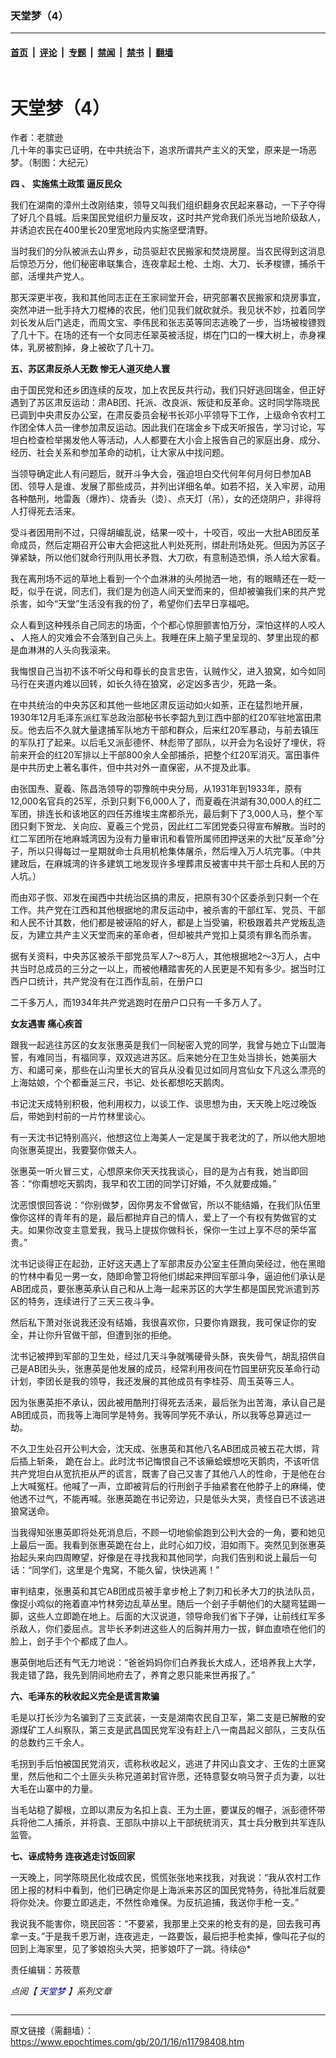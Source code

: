 ### 天堂梦（4）

---

#### [首页](../../../..?n11798408) &nbsp;|&nbsp; [评论](../../../../../epoch-comment?n11798408) &nbsp;|&nbsp; [专题](../../../../../epoch-special?n11798408) &nbsp;|&nbsp; [禁闻](../../../../../epoch-news?n11798408) &nbsp;|&nbsp; [禁书](../../../../../books?n11798408) &nbsp;|&nbsp; [翻墙](https://github.com/gfw-breaker/nogfw/blob/master/README.md?n11798408)


<div class="column" id="artbody" itemprop="articleBody">
 <div class="whitebg">
  <div class="column">
   <div class="arttop mbottom20">
    <h1 class="title">
     天堂梦（4）
    </h1>
    <div class="blue16 subtitle mtop10">
     作者：老膑逊
    </div>
    <span class="pad5">
     <ok href="https://i.epochtimes.com/assets/uploads/2020/07/Heaven-Dream-1-600x400.jpg" target="_blank">
      <img alt="" class="aligncenter wp-post-image" src="https://i.epochtimes.com/assets/uploads/2020/07/Heaven-Dream-1-600x400.jpg"/>
     </ok>
     <div class="imgtxt caption">
      几十年的事实已证明，在中共统治下，追求所谓共产主义的天堂，原来是一场恶梦。（制图：大纪元）
     </div>
    </span>
   </div>
  </div>
  <!-- article content begin -->
  <p>
   <strong>
    四
   </strong>
   <strong>
    、
   </strong>
   <strong>
    实施焦土政策
   </strong>
   <strong>
    逼反民众
   </strong>
  </p>
  <p>
   我们在湖南的漳州土改刚结束，领导又叫我们组织翻身农民起来暴动，一下子夺得了好几个县城。后来国民党组织力量反攻，这时共产党命我们杀光当地阶级敌人，并诱迫农民在400里长20里宽地段内实施坚壁清野。
  </p>
  <p>
   当时我们的分队被派去山界乡，动员驱赶农民搬家和焚烧房屋。当农民得到这消息后惊恐万分，他们秘密串联集合，连夜拿起土枪、土炮、大刀、长矛梭镖，捕杀干部，活埋共产党人。
  </p>
  <p>
   那天深更半夜，我和其他同志正在王家祠堂开会，研究部署农民搬家和烧房事宜，突然冲进一批手持大刀棍棒的农民，他们见我们就砍就杀。我见状不妙，拉着同学刘长发从后门逃走，而周文宝、李伟民和张志英等同志逃晚了一步，当场被梭镖戮了几十下。在场的还有一个女同志任翠英被活捉，绑在门口的一棵大树上，赤身裸体，乳房被割掉，身上被砍了几十刀。
  </p>
  <p>
   <strong>
    五、苏区肃反杀人无数 惨无人道灭绝人寰
   </strong>
  </p>
  <p>
   由于国民党和还乡团连续的反攻，加上农民反共行动，我们只好逃回瑞金，但正好遇到了苏区肃反运动：肃AB团、托派、改良派、叛徒和反革命。这时同学陈晓民已调到中央肃反办公室，在肃反委员会秘书长邓小平领导下工作，上级命令农村工作团全体人员一律参加肃反运动。因此我们在瑞金乡下成天听报告，学习讨论，写坦白检查检举揭发他人等活动，人人都要在大小会上报告自己的家庭出身、成分、经历、社会关系和参加革命的动机，让大家从中找问题。
  </p>
  <p>
   当领导确定此人有问题后，就开斗争大会，强迫坦白交代何年何月何日参加AB团、领导人是谁、发展了那些成员，并列出详细名单。如若不招，关入牢房，动用各种酷刑，地雷轰（爆炸）、烧香头（烫）、点天灯（吊），女的还烧阴户，非得将人打得死去活来。
  </p>
  <p>
   受斗者因用刑不过，只得胡编乱说，结果一咬十，十咬百，咬出一大批AB团反革命成员，然后定期召开公审大会把这批人判处死刑，绑赴刑场处死。但因为苏区子弹紧缺，所以他们就命行刑队用长矛戮、大刀砍，有意制造恐惧，杀人给大家看。
  </p>
  <p>
   我在离刑场不远的草地上看到一个个血淋淋的头颅抛洒一地，有的眼睛还在一眨一眨，似乎在说，同志们，我们是为创造人间天堂而来的，但却被骗我们来的共产党杀害，如今“天堂”生活没有我的份了，希望你们去早日享福吧。
  </p>
  <p>
   众人看到这种残杀自己同志的场面，个个都心惊胆颤害怕万分，深怕这样的人咬人
   <strong>
    、
   </strong>
   人拖人的灾难会不会落到自己头上。我睡在床上脑子里呈现的、梦里出现的都是血淋淋的人头向我滚来。
  </p>
  <p>
   我悔恨自己当初不该不听父母和尊长的良言忠告，认贼作父，进入狼窝，如今如同马行在夹道内难以回转，如长久待在狼窝，必定凶多吉少，死路一条。
  </p>
  <p>
   在中共统治的中央苏区和其他一些地区肃反运动如火如荼，正在猛烈地开展，1930年12月毛泽东派红军总政治部秘书长李韶九到江西中部的红20军驻地富田肃反。他去后不久就大量逮捕军队地方干部和群众，后来红20军暴动，与前去镇压的军队打了起来。以后毛又派彭德怀、林彪带了部队，以开会为名设好了埋伏，将前来开会的红20军排以上干部800余人全部捕杀，把整个红20军消灭。富田事件是中共历史上著名事件，但中共对外一直保密，从不提及此事。
  </p>
  <p>
   由张国焘、夏羲、陈昌浩领导的卾豫皖中央分局，从1931年到1933年，原有12,000名官兵的25军，杀到只剩下6,000人了，而夏羲在洪湖有30,000人的红二军团，排连长和该地区的四任苏维埃主席都杀光，最后剩下了3,000人马，整个军团只剩下贺龙、关向应、夏羲三个党员，因此红二军团党委只得宣布解散。当时的红二军团所在地麻城湾因为没有力量审讯和看管所属师团押送来的大批“反革命”分子，所以只得每过一星期就命士兵用机枪集体屠杀，然后埋入万人坑完事。（中共建政后，在麻城湾的许多建筑工地发现许多埋葬肃反被害中共干部士兵和人民的万人坑。）
  </p>
  <p>
   而由邓子恢、邓发在闽西中共统治区搞的肃反，把原有30个区委杀到只剩一个在工作。共产党在江西和其他根据地的肃反运动中，被杀害的干部红军、党员、干部和人民不计其数，他们都是被诬陷的好人，都是上当受骗，积极跟着共产党叛乱造反，为建立共产主义天堂而来的革命者，但却被共产党扣上莫须有罪名而杀害。
  </p>
  <p>
   据有关资料，中央苏区被杀干部党员军人7～8万人，其他根据地2～3万人，占中共当时总成员的三分之一以上，而被他糟踏害死的人民更是不知有多少。据当时江西户口统计，共产党没有在江西作乱前，在册户口
  </p>
  <p>
   二千多万人，而1934年共产党逃跑时在册户口只有一千多万人了。
  </p>
  <p>
   <strong>
    女友遇害 痛心疾首
   </strong>
  </p>
  <p>
   跟我一起逃往苏区的女友张惠英是我们一同秘密入党的同学，我曾与她立下山盟海誓，有难同当，有福同享，双双逃进苏区。后来她分在卫生处当排长，她美丽大方、和譪可亲，那些在山沟里长大的官兵从没看见过如同月宫仙女下凡这么漂亮的上海姑娘，个个都垂涎三尺，书记、处长都想吃天鹅肉。
  </p>
  <p>
   书记沈天成特别积极，他利用权力，以谈工作、谈思想为由，天天晚上吃过晚饭后，带她到村前的一片竹林里谈心。
  </p>
  <p>
   有一天沈书记特别高兴，他想这位上海美人一定是属于我老沈的了，所以他大胆地向张惠英提出，我要娶你做夫人。
  </p>
  <p>
   张惠英一听火冒三丈，心想原来你天天找我谈心，目的是为占有我，她当即回答：“你甭想吃天鹅肉，我早和农工团的同学订好婚，不久就要成婚。”
  </p>
  <p>
   沈恶恨恨回答说：“你别做梦，因你男友不曾做官，所以不能结婚，在我们队伍里像你这样的青年有的是，最后都抛弃自己的情人，爱上了一个有权有势做官的丈夫。如果你改变主意爱我，我马上提拔你做科长，保你一生过上享不尽的荣华富贵。”
  </p>
  <p>
   沈书记谈得正在起劲，正好这天遇上了军部肃反办公室主任萧向荣经过，他在黑暗的竹林中看见一男一女，随即命警卫将他们绑起来押回军部斗争，逼迫他们承认是AB团成员，要张惠英承认自己和从上海一起来苏区的大学生都是国民党派遣到苏区的特务，连续进行了三天三夜斗争。
  </p>
  <p>
   然后私下萧对张说我还没有结婚，我很喜欢你，只要你肯跟我，我可保证你的安全，并让你升官做干部，但遭到张的拒绝。
  </p>
  <p>
   沈书记被押到军部的卫生处，经过几天斗争就嘴硬骨头酥，丧失骨气，胡乱招供自己是AB团头头，张惠英是他发展的成员，经常利用夜间在竹园里研究反革命行动计划，李团长是我的领导，我还发展的其他成员有李桂芬、周玉英等三人。
  </p>
  <p>
   因为张惠英拒不承认，因此被用酷刑打得死去活来，最后张为出苦海，承认自己是AB团成员，而我等上海同学是特务。我等同学死不承认，所以我等总算逃过一劫。
  </p>
  <p>
   不久卫生处召开公判大会，沈天成、张惠英和其他八名AB团成员被五花大绑，背后插上斩条， 跪在台上。此时沈书记悔恨自己不该癞蛤蟆想吃天鹅肉，不该听信共产党坦白从宽抗拒从严的谎言，既害了自己又害了其他八人的性命，于是他在台上大喊冤枉。他喊了一声，立即被背后的行刑刽子手抽紧套在他脖子上的麻绳，使他透不过气，不能再喊。张惠英跪在书记旁边，只是低头大哭，责怪自已不该逃进狼窝送命。
  </p>
  <p>
   当我得知张惠英即将处死消息后，不顾一切地偷偷跑到公判大会的一角，要和她见上最后一面。我看到张惠英跪在台上，此时心如刀绞，泪如雨下。突然见到张惠英抬起头来向四周瞭望，好像是在寻找我和其他同学，向我们告别和说上最后一句话：“同学们，这里是个鬼窝，不能久留，快快逃离！”
  </p>
  <p>
   审判结束，张惠英和其它AB团成员被手拿步枪上了刺刀和长矛大刀的执法队员，像捉小鸡似的拖着直冲竹林旁边乱草丛里。随后一个刽子手朝他们的大腿弯猛踢一脚，这些人立即跪在地上。后面的大汉说道，领导命我们省下子弹，让前线红军多杀敌人，你们委屈点。言毕长矛刺进这些人的后胸并用力一拔，鲜血直喷在他们的脸上，刽子手个个都成了血人。
  </p>
  <p>
   惠英倒地后还有气无力地说：“爸爸妈妈你们白养我长大成人，还培养我上大学，我走错了路，我先到阴间地府去了，养育之恩只能来世再报了。”
  </p>
  <p>
   <strong>
    六、毛泽东的秋收起义完全是谎言欺骗
   </strong>
  </p>
  <p>
   毛是以打长沙为名骗到了三支武装，一支是湖南农民自卫军，第二支是已解散的安源煤矿工人纠察队，第三支是武昌国民党军没有赶上八一南昌起义部队，三支队伍的总数约三千余人。
  </p>
  <p>
   毛拐到手后怕被国民党消灭，谎称秋收起义，逃进了井冈山袁文才、王佐的土匪窝里，然后他和二个土匪头头称兄道弟封官许愿，还特意娶女响马贺子贞为妻，以壮大毛在山寨中的力量。
  </p>
  <p>
   当毛站稳了脚根，立即以肃反为名扣上袁、王为土匪，要谋反的帽子，派彭德怀带兵将他二人捕杀，并将袁、王部队中排以上干部统统消灭，其士兵分散到共军连队监管。
  </p>
  <p>
   <strong>
    七、诬成特务 连夜逃走讨饭回家
   </strong>
  </p>
  <p>
   一天晚上，同学陈晓民化妆成农民，慌慌张张地来找我，对我说：“我从农村工作团上报的材料中看到，他们已确定你是上海派来苏区的国民党特务，待批准后就要将你处决。你要立即逃走，不然性命难保。为反抗追捕，我送你手枪一支。”
  </p>
  <p>
   我说我不能害你，晓民回答：“不要紧，我那里上交来的枪支有的是，回去我可再拿一支。”于是我千恩万谢，连夜逃走，一路要饭，最后把手枪卖掉，像叫花子似的回到上海家里，见了爹娘抱头大哭，把爹娘吓了一跳。待续@*
  </p>
  <p>
   责任编辑：苏筱薏
  </p>
  <p>
   <em>
    点阅【
    <span style="color: #000080;">
     <ok href="https://www.epochtimes.com/gb/tag/%E5%A4%A9%E5%A0%82%E5%A4%A2.html" style="color: #000080;">
      天堂梦
     </ok>
    </span>
    】系列文章
   </em>
  </p>
  <!-- article content end -->
 </div>
</div>


---

原文链接（需翻墙）：https://www.epochtimes.com/gb/20/1/16/n11798408.htm